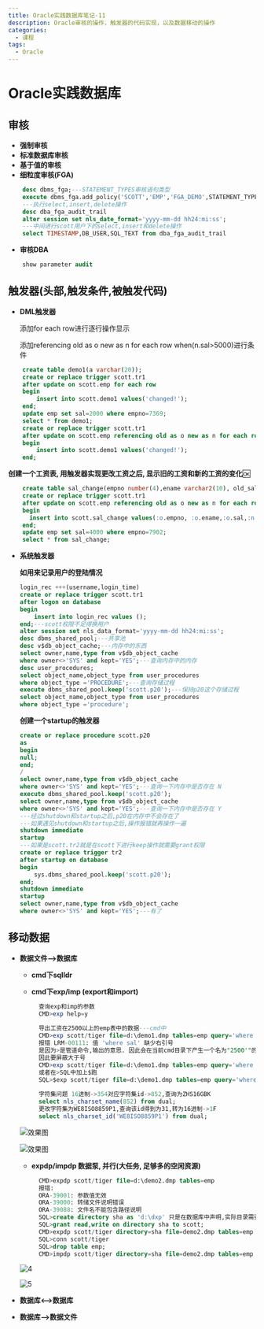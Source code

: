 ```yaml
---
title: Oracle实践数据库笔记-11
description: Oracle审核的操作，触发器的代码实现，以及数据移动的操作
categories:
  - 课程
tags:
  - Oracle
---
```

# Oracle实践数据库

## 审核

- **强制审核**
- **标准数据库审核**
- **基于值的审核**
- **细粒度审核(FGA)**

```sql
    desc dbms_fga;---STATEMENT_TYPES审核语句类型
    execute dbms_fga.add_policy('SCOTT','EMP','FGA_DEMO',STATEMENT_TYPES=>'SELECT,INSERT,DELETE');
    ---执行select,insert,delete操作
    desc dba_fga_audit_trail
    alter session set nls_date_format='yyyy-mm-dd hh24:mi:ss';
    ---中间进行scott用户下的select,insert和delete操作
    select TIMESTAMP,DB_USER,SQL_TEXT from dba_fga_audit_trail
```

- **审核DBA**

```sql
    show parameter audit
```

## 触发器(头部,触发条件,被触发代码)

- **DML触发器**

  添加for each row进行逐行操作显示

  添加referencing old as o new as n for each row when(n.sal>5000)进行条件

```sql
    create table demo1(a varchar(20));
    create or replace trigger scott.tr1
    after update on scott.emp for each row
    begin
    	insert into scott.demo1 values('changed!');
    end;
    update emp set sal=2000 where empno=7369;
    select * from demo1;
    create or replace trigger scott.tr1
    after update on scott.emp referencing old as o new as n for each row when(n.sal>5000)
    begin
    	insert into scott.demo1 values('changed!');
    end;
```

**创建一个工资表, 用触发器实现更改工资之后, 显示旧的工资和新的工资的变化**🆗

```sql
    create table sal_change(empno number(4),ename varchar2(10), old_sal number(7,2), new_sal number(7,2));
    create or replace trigger scott.tr1
    after update on scott.emp referencing old as o new as n for each row
    begin
      insert into scott.sal_change values(:o.empno, :o.ename,:o.sal,:n.sal);
    end;
    update emp set sal=4000 where empno=7902;
    select * from sal_change;
```

- **系统触发器**

    **如用来记录用户的登陆情况**

    ```sql
    login_rec +++(username,login_time)
    create or replace trigger scott.tr1
    after logon on database
    begin
    	insert into login_rec values ();
    end;---scott权限不足得换用户
    alter session set nls_data_format='yyyy-mm-dd hh24:mi:ss';
    desc dbms_shared_pool;---共享池
    desc v$db_object_cache;---内存中的东西
    select owner,name,type from v$db_object_cache
    where owner<>'SYS' and kept='YES';---查询内存中的内存
    desc user_procedures;
    select object_name,object_type from user_procedures
    where object_type ='PROCEDURE';---查询存储过程
    execute dbms_shared_pool.keep('scott.p20');---保持p20这个存储过程
    select object_name,object_type from user_procedures
    where object_type ='procedure';
    ```

    **创建一个startup的触发器**

    ```sql
    create or replace procedure scott.p20
    as
    begin
    null;
    end;
    /
    select owner,name,type from v$db_object_cache
    where owner<>'SYS' and kept='YES';---查询一下内存中是否存在 N
    execute dbms_shared_pool.keep('scott.p20');
    select owner,name,type from v$db_object_cache
    where owner<>'SYS' and kept='YES';---查询一下内存中是否存在 Y
    ---经过shutdown和startup之后,p20在内存中不会存在了
    ---如果遇见shutdown和startup之后,操作报错就再操作一遍
    shutdown immediate
    startup
    ---如果是scott.tr2就是在scott下进行keep操作就需要grant权限
    create or replace trigger tr2
    after startup on database
    begin
    	sys.dbms_shared_pool.keep('scott.p20');
    end;
    shutdown immediate
    startup
    select owner,name,type from v$db_object_cache
    where owner<>'SYS' and kept='YES';---有了
    ```

## 移动数据

- **数据文件—>数据库**
  - **cmd下sqlldr**
  - **cmd下exp/imp (export和import)**

    ```sql
      查询exp和imp的参数
      CMD>exp help=y
      
      导出工资在2500以上的emp表中的数据---cmd中
      CMD>exp scott/tiger file=d:\demo1.dmp tables=emp query='where sal>2500'
      报错 LRM-00111: 值 'where sal' 缺少右引号
      是因为>是管道命令,输出的意思. 因此会在当前cmd目录下产生一个名为"2500'"的文件
      因此要屏蔽大于号
      CMD>exp scott/tiger file=d:\demo1.dmp tables=emp query='where "sal>2500"'
      或者在>SQL中加上$跑
      SQL>$exp scott/tiger file=d:\demo1.dmp tables=emp query='where "sal>2500"'
      
      字符集问题 16进制->354对应字符集id->852,查询为ZHS16GBK
      select nls_charset_name(852) from dual;
      更改字符集为WE8ISO8859P1,查询该id得到为31,转为16进制->1F
      select nls_charset_id('WE8ISO8859P1') from dual;
    ```

  ![效果图](https://static.notion-static.com/801127da-7c3c-439e-8c98-4e9aa6330129/Untitled)

  ![效果图](https://static.notion-static.com/bb819c5c-0092-4d36-89f5-2a5a7609e4e6/Untitled)

  - **expdp/impdp 数据泵, 并行(大任务, 足够多的空闲资源)**

    ```sql
      CMD>expdp scott/tiger file=d:\demo2.dmp tables=emp
      报错:
      ORA-39001: 参数值无效
      ORA-39000: 转储文件说明错误
      ORA-39088: 文件名不能包含路径说明
      SQL>create directory sha as 'd:\dxp' 只是在数据库中声明,实际目录需要在文件中创建好
      SQL>grant read,write on directory sha to scott;
      CMD>expdp scott/tiger directory=sha file=demo2.dmp tables=emp
      SQL>conn scott/tiger
      SQL>drop table emp;
      CMD>impdp scott/tiger directory=sha file=demo2.dmp tables=emp
    ```

  ![4](https://static.notion-static.com/2b622c7a-1bf2-4fe6-b312-3553fc69ab74/Untitled)

  ![5](https://static.notion-static.com/f5f13bc0-df35-459a-a931-6d09a4ea7682/Untitled)

- **数据库<—>数据库**
- **数据库—>数据文件**